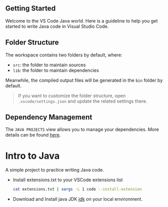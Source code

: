 ## Getting Started

Welcome to the VS Code Java world. Here is a guideline to help you get started to write Java code in Visual Studio Code.

## Folder Structure

The workspace contains two folders by default, where:

- `src`: the folder to maintain sources
- `lib`: the folder to maintain dependencies

Meanwhile, the compiled output files will be generated in the `bin` folder by default.

> If you want to customize the folder structure, open `.vscode/settings.json` and update the related settings there.

## Dependency Management

The `JAVA PROJECTS` view allows you to manage your dependencies. More details can be found [here](https://github.com/microsoft/vscode-java-dependency#manage-dependencies).

# Intro to Java

A simple project to practice writing Java code.

- Install extensions.txt to your VSCode extensions list
   ```sh
   cat extensions.txt | xargs -L 1 code --install-extension
   ```
- Download and Install java JDK [jdk](https://www.oracle.com/java/technologies/downloads/#jdk24-windows) on your local environment.
 
